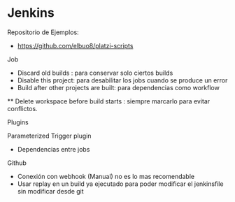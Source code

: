 # Jenkins

Repositorio de Ejemplos:
- https://github.com/elbuo8/platzi-scripts


Job

- Discard old builds : para conservar solo ciertos builds
- Disable this project: para desabilitar los jobs cuando se produce un error 
- Build after other projects are built: para dependencias como workflow

** Delete workspace before build starts : siempre marcarlo para evitar conflictos.

Plugins

Parameterized Trigger plugin 
- Dependencias entre jobs

Github
- Conexión con webhook (Manual) no es lo mas recomendable
- Usar replay en un build ya ejecutado para poder modificar el jenkinsfile sin modificar desde git 

